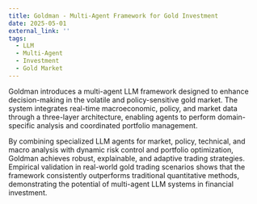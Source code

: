 ```yaml
---
title: Goldman - Multi-Agent Framework for Gold Investment
date: 2025-05-01
external_link: ''
tags:
  - LLM
  - Multi-Agent
  - Investment
  - Gold Market
---
```


Goldman introduces a multi-agent LLM framework designed to enhance decision-making in the volatile and policy-sensitive gold market. The system integrates real-time macroeconomic, policy, and market data through a three-layer architecture, enabling agents to perform domain-specific analysis and coordinated portfolio management.

By combining specialized LLM agents for market, policy, technical, and macro analysis with dynamic risk control and portfolio optimization, Goldman achieves robust, explainable, and adaptive trading strategies. Empirical validation in real-world gold trading scenarios shows that the framework consistently outperforms traditional quantitative methods, demonstrating the potential of multi-agent LLM systems in financial investment.


<!--more-->